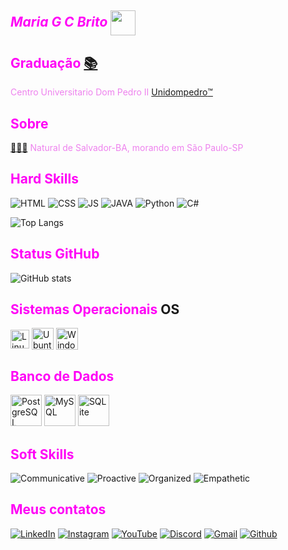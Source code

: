 ## <span style='color:FF00F6;'>*Maria G C Brito*</span> <a href="https://www.dio.me/"><img align="center" width="40px" src="https://hermes.digitalinnovation.one/assets/diome/logo-minimized.png"> </a>

## <span style='color:FF00F6;'>Graduação</span> <a href='https://emojitool.com/pt/books'>📚</a> 
<span style='color:Violet;'>Centro Universitario Dom Pedro II</span>
<a href='https://dompedroead.com.br/'>Unidompedro</a><a href='https://emojitool.com/pt/trade-mark-sign'>™️</a></h2>


## <span style='color:FF00F6;'>Sobre</span>
 <a href='https://emojitool.com/pt/female-technologist-type-5'>👩🏾‍💻</a> <span style='color:Violet;'>Natural de Salvador-BA, morando em São Paulo-SP</span>

 
 ## <span style='color:FF00F6;'>Hard Skills</span>
![HTML](https://img.shields.io/badge/HTML5--000?style=for-the-badge&logo=HTML5&logoColor=FF00F6)
![CSS](https://img.shields.io/badge/CSS--000?style=for-the-badge&logo=CSS3&logoColor=FF00F6)
![JS](https://img.shields.io/badge/JavaScript--000?style=for-the-badge&logo=JavaScript&logoColor=FF00F6)
![JAVA](https://img.shields.io/badge/Java--000?style=for-the-badge&logo=java&logoColor=FF00F6)
![Python](https://img.shields.io/badge/Python--000?style=for-the-badge&logo=python&logoColor=FF00F6)
![C#](https://img.shields.io/badge/C%23--000?style=for-the-badge&logo=c-sharp&logoColor=FF00F6)

![Top Langs](https://github-readme-stats-git-masterrstaa-rickstaa.vercel.app/api/top-langs/?username=Mbriito&bg_color=000&border_color=FF00F6&layout=compact&title_color=FF00F6&text_color=FFF)

## <span style='color:FF00F6;'>Status GitHub</span>

![GitHub stats](https://github-readme-stats-git-masterrstaa-rickstaa.vercel.app/api?username=Mbriito&hide_title=true&show_icons=true&include_all_commits=false&count_private=true&line_height=25&hide=issues&bg_color=000&title_color=FF00F6&text_color=FFF&border_radius=3&border_color=36123c&icon_color=FF00F6&theme=jolly)

## <span style='color:FF00F6;'>Sistemas Operacionais </span>OS

<div>
    <img align="center" alt="Linux" height="30" width="auto" src="https://cdn.jsdelivr.net/gh/devicons/devicon/icons/linux/linux-original.svg">
    <img align="center" alt="Ubuntu" height="35" width="auto" src="https://cdn.jsdelivr.net/gh/devicons/devicon/icons/ubuntu/ubuntu-plain-wordmark.svg">
    <img align="center" alt="Windows" height="35" width="auto" src="https://cdn.jsdelivr.net/gh/devicons/devicon/icons/windows8/windows8-original.svg">
</div>

## <span style='color:FF00F6;'>Banco de Dados</span>
<div>
     <img alt="PostgreSQL" height="50" width="auto" src="https://cdn.jsdelivr.net/gh/devicons/devicon/icons/postgresql/postgresql-original-wordmark.svg">
    <img alt="MySQL" height="50" width="auto" src="https://cdn.jsdelivr.net/gh/devicons/devicon/icons/mysql/mysql-original-wordmark.svg">
    <img alt="SQLite" height="50" width="auto" src="https://cdn.jsdelivr.net/gh/devicons/devicon/icons/sqlite/sqlite-original-wordmark.svg">
</div>

## <span style='color:FF00F6;'>Soft Skills</span>
![Communicative](https://img.shields.io/badge/Communicative--000?style=for-the-badge=logoColor=FF00F6&color:FFF)
![Proactive](https://img.shields.io/badge/Proactive--000?style=for-the-badge=logoColor=FF00F6&color:FFF)
![Organized](https://img.shields.io/badge/Organized--000?style=for-the-badge=logoColor=FF00F6&color:FFF)
![Empathetic](https://img.shields.io/badge/Empathetic--000?style=for-the-badge=logoColor=FF00F6&color:FFF)



## <span style='color:FF00F6;'>Meus contatos</span>
[![LinkedIn](https://img.shields.io/badge/-LinkedIn-000?style=for-the-badge&logo=linkedin&logoColor=FF00F6&color:FFF)](https://www.linkedin.com/in/maria-g-c-brito/)
[![Instagram](https://img.shields.io/badge/-Instagram-000?style=for-the-badge&logo=instagram&logoColor=FF00F6&color:FFF)](https://www.instagram.com/grabritto/)
[![YouTube](https://img.shields.io/badge/-YouTube-000?style=for-the-badge&logo=youtube&logoColor=FF00F6&color:FFF)](https://www.youtube.com/@mariabrito8)
[![Discord](https://img.shields.io/badge/Discord-000?style=for-the-badge&logo=discord&logoColor=FF00F6&color:FFF)](https://www.discord.com/in/mariabrito./)
[![Gmail](https://img.shields.io/badge/Gmail-000?style=for-the-badge&logo=gmail&logoColor=FF00F6&color:FFF)](https://mail.google.com/mail/u/0/#inbox/)
[![Github](https://img.shields.io/badge/Github-000?style=for-the-badge&logo=Github&logoColor=FF00F6&color:FFF)](https://github.com/Mbriito)


